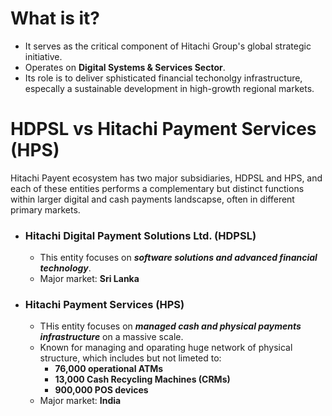 
# What is it?
- It serves as the critical component of Hitachi Group's global strategic initiative.
- Operates on **Digital Systems & Services Sector**.
- Its role is to deliver sphisticated financial techonolgy infrastructure, especally a sustainable development in high-growth regional markets.

# HDPSL vs Hitachi Payment Services (HPS)
Hitachi Payent ecosystem has two major subsidiaries, HDPSL and HPS, and each of these entities performs a complementary but distinct functions within larger digital and cash payments landscapse, often in different primary markets.

- ### Hitachi Digital Payment Solutions Ltd. (HDPSL)
	- This entity focuses on ***software solutions and advanced financial technology***.
	- Major market: **Sri Lanka**
- ### Hitachi Payment Services (HPS)
	- THis entity focuses on ***managed cash and physical payments infrastructure*** on a massive scale.
	- Known for managing and oparating huge network of physical structure, which includes but not limeted to:
		- **76,000 operational ATMs**
		- **13,000 Cash Recycling Machines (CRMs)**
		- **900,000 POS devices**
	- Major market: **India**


